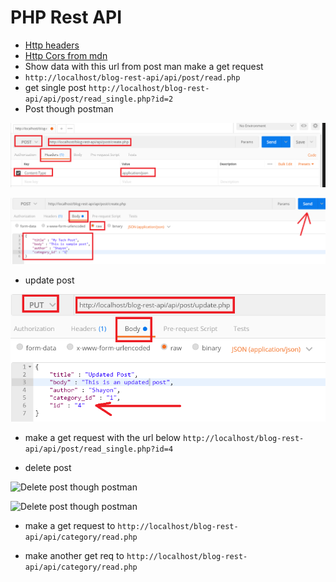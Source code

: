 # PHP Rest API

 - [Http headers](https://www.php.net/manual/en/function.header.php)
 - [Http Cors from mdn](https://developer.mozilla.org/en-US/docs/Web/HTTP/Server-Side_Access_Control)
 - Show data with this url from post man make a get request
 - ```http://localhost/blog-rest-api/api/post/read.php```
 - get single post ```http://localhost/blog-rest-api/api/post/read_single.php?id=2```
 - Post though postman

 ![Create post though postman](screenshots/s_1.png)

 ![Create post though postman](screenshots/s_2.png)

 - update post

 ![update post though postman](screenshots/s_3.png)

 - make a get request with the url below
 ```http://localhost/blog-rest-api/api/post/read_single.php?id=4```

 - delete post

 ![Delete post though postman](screenshots/s_4.png)

 ![Delete post though postman](screenshots/s_5.png)

 - make a get request to ```http://localhost/blog-rest-api/api/category/read.php```

 - make another get req to ```http://localhost/blog-rest-api/api/category/read.php```
